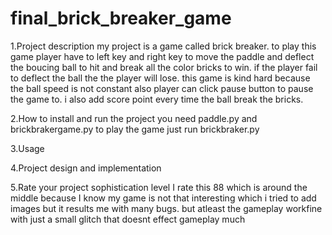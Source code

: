 # final_brick_breaker_game

1.Project description
my project is a game called brick breaker. to play this game player have to left key and right key to move the paddle and deflect the boucing ball to hit and break all the color bricks to win. if the player fail to deflect the ball the the player will lose. this game is kind hard because the ball speed is not constant also player can click pause button to pause the game to. i also add score point every time the ball break the bricks.

2.How to install and run the project
you need paddle.py and brickbrakergame.py 
to play the game just run brickbraker.py 

3.Usage

4.Project design and implementation

5.Rate your project sophistication level 
I rate this 88 which is around the middle because I know my game is not that interesting which i tried to add images but it results me with many bugs. but atleast the gameplay workfine with just a small glitch that doesnt effect gameplay much
